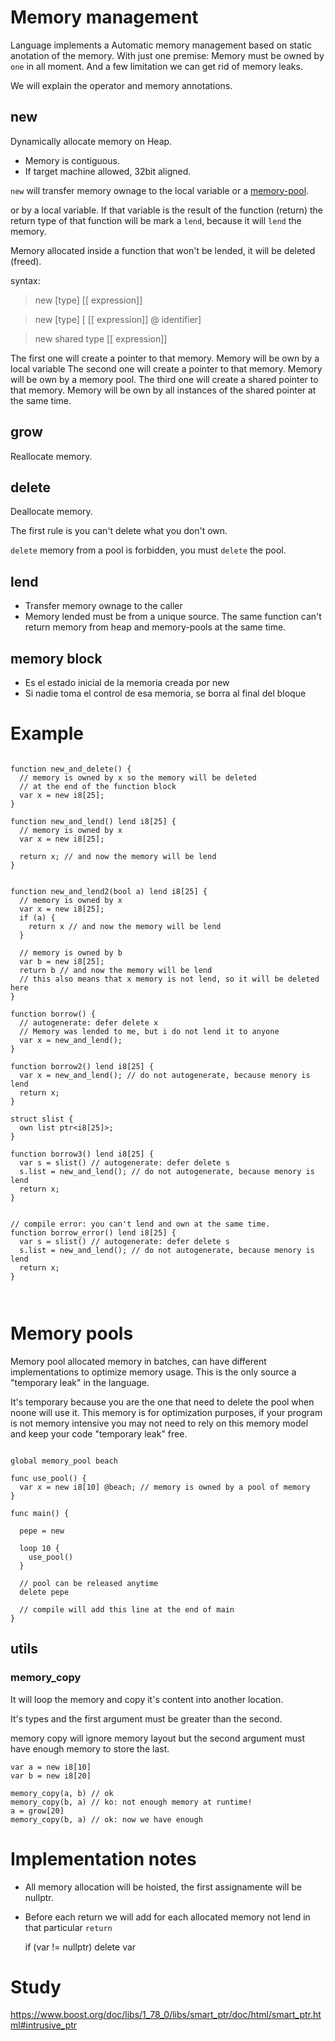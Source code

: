 # Memory management

Language implements a Automatic memory management based on static anotation of
the memory. With just one premise: Memory must be owned by `one` in all moment.
And a few limitation we can get rid of memory leaks.

We will explain the operator and memory annotations.

## new

Dynamically allocate memory on Heap.

* Memory is contiguous.
* If target machine allowed, 32bit aligned.

`new` will transfer memory ownage to the local variable or a
[memory-pool](#memory-pool).


or by a local variable.
If that variable is the result of the function (return) the return type of that
function will be mark a `lend`, because it will `lend` the memory.

Memory allocated inside a function that won't be lended, it will be deleted (freed).

syntax:

> new \[type] \[\[ expression]]

> new \[type] \[ \[\[ expression]] @ identifier]

> new shared type \[\[ expression]]

The first one will create a pointer to that memory. Memory will be own by a local variable
The second one will create a pointer to that memory. Memory will be own by a memory pool.
The third one will create a shared pointer to that memory. Memory will be own by all instances of the shared pointer at the same time.

## grow

Reallocate memory.

## delete

Deallocate memory.

The first rule is you can't delete what you don't own.

`delete` memory from a pool is forbidden, you must `delete` the pool.

## lend

* Transfer memory ownage to the caller
* Memory lended must be from a unique source. The same function can't return memory from heap and memory-pools at the same time.

## memory block

* Es el estado inicial de la memoria creada por new
* Si nadie toma el control de esa memoria, se borra al final del bloque

# Example

```language

function new_and_delete() {
  // memory is owned by x so the memory will be deleted
  // at the end of the function block
  var x = new i8[25];
}

function new_and_lend() lend i8[25] {
  // memory is owned by x
  var x = new i8[25];

  return x; // and now the memory will be lend
}


function new_and_lend2(bool a) lend i8[25] {
  // memory is owned by x
  var x = new i8[25];
  if (a) {
    return x // and now the memory will be lend
  }

  // memory is owned by b
  var b = new i8[25];
  return b // and now the memory will be lend
  // this also means that x memory is not lend, so it will be deleted here
}

function borrow() {
  // autogenerate: defer delete x
  // Memory was lended to me, but i do not lend it to anyone
  var x = new_and_lend();
}

function borrow2() lend i8[25] {
  var x = new_and_lend(); // do not autogenerate, because menory is lend
  return x;
}

struct slist {
  own list ptr<i8[25]>;
}

function borrow3() lend i8[25] {
  var s = slist() // autogenerate: defer delete s
  s.list = new_and_lend(); // do not autogenerate, because menory is lend
  return x;
}


// compile error: you can't lend and own at the same time.
function borrow_error() lend i8[25] {
  var s = slist() // autogenerate: defer delete s
  s.list = new_and_lend(); // do not autogenerate, because menory is lend
  return x;
}



```
<a name="memory-pool"></a>
# Memory pools

Memory pool allocated memory in batches, can have different implementations
to optimize memory usage. This is the only source a "temporary leak" in the
language.

It's temporary because you are the one that need to delete the pool when noone
will use it. This memory is for optimization purposes, if your program is not
memory intensive you may not need to rely on this memory model and keep your
code "temporary leak" free.

```language

global memory_pool beach

func use_pool() {
  var x = new i8[10] @beach; // memory is owned by a pool of memory
}

func main() {

  pepe = new

  loop 10 {
    use_pool()
  }

  // pool can be released anytime
  delete pepe

  // compile will add this line at the end of main
}

```


## utils

### memory_copy

It will loop the memory and copy it's content into another location.

It's types and the first argument must be greater than the second.

memory copy will ignore memory layout but the second argument must have enough
memory to store the last.

```language
var a = new i8[10]
var b = new i8[20]

memory_copy(a, b) // ok
memory_copy(b, a) // ko: not enough memory at runtime!
a = grow[20]
memory_copy(b, a) // ok: now we have enough

```

# Implementation notes

* All memory allocation will be hoisted, the first assignamente will be nullptr.

* Before each return we will add for each allocated memory not lend in that particular `return`

  if (var != nullptr) delete var


# Study

https://www.boost.org/doc/libs/1_78_0/libs/smart_ptr/doc/html/smart_ptr.html#intrusive_ptr
